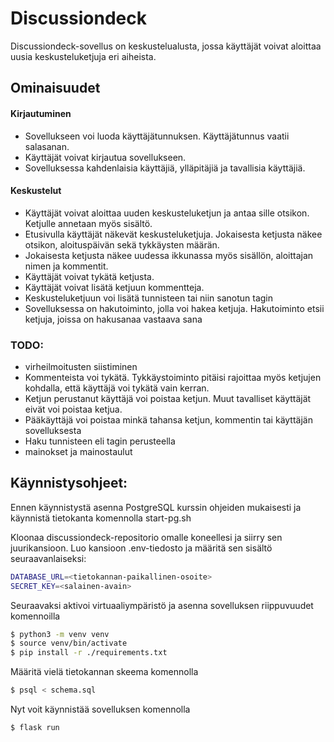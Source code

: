 # Discussiondeck

Discussiondeck-sovellus on keskustelualusta, jossa käyttäjät voivat aloittaa uusia keskusteluketjuja eri aiheista.


## Ominaisuudet
#### Kirjautuminen
- Sovellukseen voi luoda käyttäjätunnuksen. Käyttäjätunnus vaatii salasanan.
- Käyttäjät voivat kirjautua sovellukseen.
- Sovelluksessa kahdenlaisia käyttäjiä, ylläpitäjiä ja tavallisia käyttäjiä.

#### Keskustelut
- Käyttäjät voivat aloittaa uuden keskusteluketjun ja antaa sille otsikon. Ketjulle annetaan myös sisältö.
- Etusivulla käyttäjät näkevät keskusteluketjuja. Jokaisesta ketjusta näkee otsikon, aloituspäivän sekä tykkäysten määrän.
- Jokaisesta ketjusta näkee uudessa ikkunassa myös sisällön, aloittajan nimen ja kommentit.
- Käyttäjät voivat tykätä ketjusta.
- Käyttäjät voivat lisätä ketjuun kommentteja.
- Keskusteluketjuun voi lisätä tunnisteen tai niin sanotun tagin
- Sovelluksessa on hakutoiminto, jolla voi hakea ketjuja. Hakutoiminto etsii ketjuja, joissa on hakusanaa vastaava sana

### TODO:
- virheilmoitusten siistiminen
- Kommenteista voi tykätä. Tykkäystoiminto pitäisi rajoittaa myös ketjujen kohdalla, että käyttäjä voi tykätä vain kerran.
- Ketjun perustanut käyttäjä voi poistaa ketjun. Muut tavalliset käyttäjät eivät voi poistaa ketjua.
- Pääkäyttäjä voi poistaa minkä tahansa ketjun, kommentin tai käyttäjän sovelluksesta
- Haku tunnisteen eli tagin perusteella
- mainokset ja mainostaulut

## Käynnistysohjeet:
Ennen käynnistystä asenna PostgreSQL kurssin ohjeiden mukaisesti ja käynnistä tietokanta komennolla start-pg.sh

Kloonaa discussiondeck-repositorio omalle koneellesi ja siirry sen juurikansioon. Luo kansioon .env-tiedosto ja määritä sen sisältö seuraavanlaiseksi:

```bash
DATABASE_URL=<tietokannan-paikallinen-osoite>
SECRET_KEY=<salainen-avain>
```

Seuraavaksi aktivoi virtuaaliympäristö ja asenna sovelluksen riippuvuudet komennoilla

```bash
$ python3 -m venv venv
$ source venv/bin/activate
$ pip install -r ./requirements.txt
```

Määritä vielä tietokannan skeema komennolla

```bash
$ psql < schema.sql
```

Nyt voit käynnistää sovelluksen komennolla

```bash
$ flask run
```

